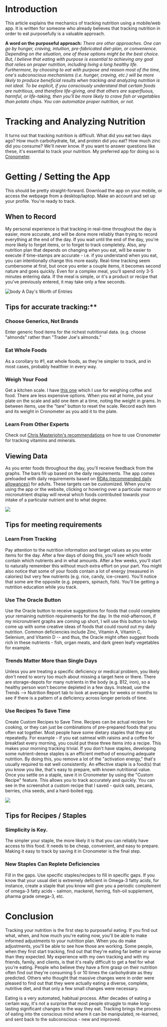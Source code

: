 <!-- cronometer-tracking.md -->

# Introduction

This article explains the mechanics of tracking nutrition using a mobile/web app. It is written for someone who already believes that tracking nutrition in order to eat purposefully is a valuable approach. 

**A word on the purposeful approach:**
*There are other approaches. One can go by hunger, craving, intuition, pre-fabricated diet-plan, or convenience. Depending on the situation, one of those options might be the best choice. But, I believe that eating with purpose is essential to achieving any goal that relies on proper nutrition, including living a long healthy life. Furthermore, by choosing to eat with purpose and reason most of the time, one's subconscious mechanisms (i.e. hunger, craving, etc.) will be more likely to produce beneficial results when tracking and analyzing nutrition is not ideal.  To be explicit, if you consciously understand that certain foods are nutritious, and therefore life-giving, and that others are superfluous, harmful, or life-taking, then you'll be more likely to crave fish or vegetables than potato chips. You can automatize proper nutrition, or not.*

# Tracking and Analyzing Nutrition

It turns out that tracking nutrition is difficult. What did you eat two days ago? How much carbohydrate, fat, and protein did you eat? How much zinc did you consume? We'll never know. If you want to answer questions like these, it's essential to track your nutrition. My preferred app for doing so is [Cronometer](https://cronometer.com/). 

# Getting / Setting the App

This should be pretty straight-forward. Download the app on your mobile, or access the webpage from a desktop/laptop. Make an account and set up your profile. You're ready to track.

## When to Record
My personal experience is that tracking in real-time throughout the day is easier, more accurate, and will be done more reliably than trying to record everything at the end of the day. If you wait until the end of the day, you're more likely to forget items, or to forget to track completely. Also, any nutrition plan that depends on changing *when* you eat, will be easier to execute if time-stamps are accurate - i.e. if you understand when you eat, you can intentionally change this more easily. Real-time tracking seem cumbersome at first, but once you enter a couple items, it becomes second nature and goes quickly. Even for a complex meal, you'll spend only 3-5 minutes entering data. If the meal is simple, or it's a product or recipe that you've previously entered, it may take only a few seconds.

![body](https://kornweissmedical.com/wp-content/uploads/2020/01/Screen-Shot-2020-01-28-at-11.56.32-AM.png)
A Day's Worth of Entries

## Tips for accurate tracking:**

### Choose Generics, Not Brands
Enter generic food items for the richest nutritional data. (e.g. choose "almonds" rather than "Trader Joe's almonds."

### Eat Whole Foods
As a corollary to #1, eat whole foods, as they're simpler to track, and in most cases, probably healthier in every way.

### Weigh Your Food
Get a kitchen scale. I have [this one](https://www.amazon.com/Hario-Drip-Coffee-Scale-Timer/dp/B009GPJMOU/ref=sr_1_3?dchild=1&keywords=haribo+coffee+scale&qid=1589559848&sr=8-3) which I use for weighing coffee and food. There are less expensive options. When you eat at home, put your plate on the scale and add one item at a time, noting the weight in grams. In between items, use the "tare" button to reset the scale. Record each item and its weight in Cronometer as you add it to the plate.

### Learn From Other Experts
Check out [Chris Masterjohn's recommendations](https://chrismasterjohnphd.com/lite-videos/2018/07/24/track-vitamin-mineral-intake) on how to use Cronometer for tracking vitamins and minerals.

## Viewing Data
As you enter foods throughout the day, you'll receive feedback from the graphs. The bars fill up based on the daily requirements. The app comes preloaded with daily requirements based on [RDAs (recommended daily allowances)](https://ods.od.nih.gov/Health_Information/Dietary_Reference_Intakes.aspx) for adults. These targets can be customized. When you're using the app or the website, clicking or hovering over a particular macro or micronutrient display will reveal which foods contributed towards your intake of a particular nutrient and to what degree.

![](https://kornweissmedical.com/wp-content/uploads/2020/01/Screen-Shot-2020-01-28-at-11.58.38-AM.png)

## Tips for meeting requirements

### Learn From Tracking
Pay attention to the nutrition information and target values as you enter items for the day. After a few days of doing this, you'll see which foods contain which nutrients and in what amounts. After a few weeks, you'll start to naturally remember this without much extra effort on your part. You might also notice that some of your foods contain a lot of energy (measured in calories) but very few nutrients (e.g. rice, candy, ice-cream). You'll notice that some are the opposite (e.g. peppers, spinach, fish). You'll be getting a nutrition education while you track.

### Use The Oracle Button
Use the Oracle button to receive suggestions for foods that could complete your remaining nutrition requirements for the day. In the mid-afternoon, if my micronutrient graphs are coming up short, I will use this button to help come up with some creative ideas of foods that could round out my daily nutrition. Common deficiencies include Zinc, Vitamin A, Vitamin C, Selenium, and Vitamin D -- and thus, the Oracle might often suggest foods rich in these nutrients - fish, organ meats, and dark green leafy vegetables for example.

### Trends Matter More than Single Days
Unless you are treating a specific deficiency or medical problem, you likely don't need to worry too much about missing a target here or there. There are storage-depots for many nutrients in the body (e.g. B12, iron), so a healthy person won't become depleted in a few days. Instead, use the Trends --> Nutrition Report tab to look at averages for weeks or months to see if there is a pattern of a deficiency across longer periods of time.

### Use Recipes To Save Time
Create Custom Recipes to Save Time. Recipes can be actual recipes for cooking, or they can just be combinations of pre-prepared foods that you often eat together. Most people have some dietary staples that they eat repeatedly. For example - if you eat oatmeal with raisins and a coffee for breakfast every morning, you could put these three items into a recipe. This makes your morning tracking trivial. If you don't have staples, developing some nutrient-dense staples is an efficient method of ensuring adequate nutrition. By doing this, you remove a lot of the "activation energy," that's usually required to eat well consistently. An effective staple is a food(s) that you know you like, that's easy to prepare, with known nutritional value. Once you settle on a staple, save it in Cronometer by using the "Custom Recipe" feature. This allows you to track accurately and quickly. You can see in the screenshot a custom recipe that I saved - quick oats, pecans, berries, chia seeds, and a hard-boiled egg.

![](https://kornweissmedical.com/wp-content/uploads/2020/01/Screen-Shot-2020-01-28-at-12.00.50-PM.png)

## Tips for Recipes / Staples

### Simplicity is Key. 
The simpler your staple, the more likely it is that you can reliably have access to this food. It needs to be cheap, convenient, and easy to prepare. Making it easy to track by saving it in Cronometer is the final step.

### New Staples Can Replete Deficiencies
Fill in the gaps. Use specific staples/recipes to fill in specific gaps. If you know that your usual diet is extremely deficient in Omega-3 fatty acids, for instance, create a staple that you know will give you a periodic complement of omega-3 fatty acids - salmon, mackerel, herring, fish-oil supplement, pharma grade omega-3, etc.

# Conclusion
Tracking your nutrition is the first step to purposeful eating. If you find out what, when, and how much you're eating now, you'll be able to make informed adjustments to your nutrition plan. When you do make adjustments, you'll be able to see how those are working. Some people, when they first start tracking, find out that they're eating far better or worse than they expected. My experience with my own tracking and with my friends, family, and clients, is that it's really difficult to get a feel for what you're eating. People who believe they have a firm grasp on their nutrition often find out they're consuming 5 or 10 times the carbohydrate as they predicted. Others who thought that massive changes were in order were pleased to find out that they were actually eating a diverse, complete, nutritive diet, and that only a few small changes were necessary.

Eating is a very automated, habitual process. After decades of eating a certain way, it's not a surprise that most people struggle to make long-lasting significant changes to the way they eat. Tracking brings the process of eating into the conscious mind where it can be manipulated, re-learned, and sent back to the subconscious - new and improved.